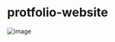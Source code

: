 # protfolio-website
![image](https://github.com/siddharth-kvssb/protfolio-website/assets/83657329/0afa9cf0-1b22-4808-ba36-1da9249ffa42)
 

